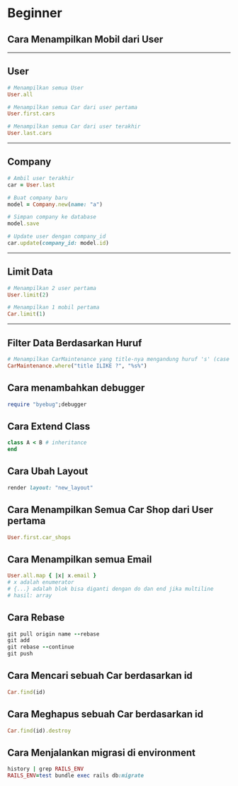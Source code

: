 # Beginner
## Cara Menampilkan Mobil dari User

---

## User

```ruby
# Menampilkan semua User
User.all
```

```ruby
# Menampilkan semua Car dari user pertama
User.first.cars
```

```ruby
# Menampilkan semua Car dari user terakhir
User.last.cars
```

---

## Company

```ruby
# Ambil user terakhir
car = User.last
```

```ruby
# Buat company baru
model = Company.new(name: "a")
```

```ruby
# Simpan company ke database
model.save
```

```ruby
# Update user dengan company_id
car.update(company_id: model.id)
```

---

## Limit Data

```ruby
# Menampilkan 2 user pertama
User.limit(2)
```

```ruby
# Menampilkan 1 mobil pertama
Car.limit(1)
```

---

## Filter Data Berdasarkan Huruf

```ruby
# Menampilkan CarMaintenance yang title-nya mengandung huruf 's' (case insensitive)
CarMaintenance.where("title ILIKE ?", "%s%")
```

## Cara menambahkan debugger

```ruby
require "byebug";debugger
```

## Cara Extend Class

```ruby
class A < B # inheritance
end
```

## Cara Ubah Layout

```ruby
render layout: "new_layout"
```

## Cara Menampilkan Semua Car Shop dari User pertama
```ruby
User.first.car_shops
```

## Cara Menampilkan semua Email
```ruby
User.all.map { |x| x.email }
# x adalah enumerator
# {...} adalah blok bisa diganti dengan do dan end jika multiline
# hasil: array
```

## Cara Rebase
```ruby
git pull origin name --rebase
git add
git rebase --continue
git push
```

## Cara Mencari sebuah Car berdasarkan id
```ruby
Car.find(id)
```

## Cara Meghapus sebuah Car berdasarkan id
```ruby
Car.find(id).destroy
```

## Cara Menjalankan migrasi di environment
```ruby
history | grep RAILS_ENV
RAILS_ENV=test bundle exec rails db:migrate
```
